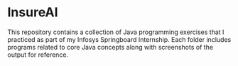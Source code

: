 # InsureAI
This repository contains a collection of Java programming exercises that I practiced as part of my Infosys Springboard Internship.
Each folder includes programs related to core Java concepts along with screenshots of the output for reference.
